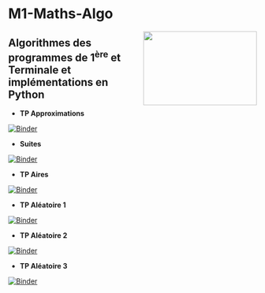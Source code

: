# M1-Maths-Algo

<img src="https://drive.google.com/uc?id=12Wo3LubGGT4qOvYFAuLP4CyCuwjKNVuk" width="230" height="150" align = "right"/>

## **Algorithmes des programmes de 1<sup>ère</sup> et Terminale et implémentations en  Python**

* **TP Approximations**

[![Binder](https://mybinder.org/badge_logo.svg)](https://mybinder.org/v2/gh/othoni-hub/M1-Maths-Algo/M_1e_Tale_Approximations_numeriques.ipynb/HEAD?filepath=TP_Développement_conduit_par_les_tests.ipynb)

* **Suites**

[![Binder](https://mybinder.org/badge_logo.svg)](https://mybinder.org/v2/gh/othoni-hub/NSI/HEAD?filepath=TP_Développement_conduit_par_les_tests.ipynb)

* **TP Aires**

[![Binder](https://mybinder.org/badge_logo.svg)](https://mybinder.org/v2/gh/othoni-hub/NSI/HEAD?filepath=TP_Développement_conduit_par_les_tests.ipynb)

* **TP Aléatoire 1**

[![Binder](https://mybinder.org/badge_logo.svg)](https://mybinder.org/v2/gh/othoni-hub/NSI/HEAD?filepath=TP_Développement_conduit_par_les_tests.ipynb)

* **TP Aléatoire 2**

[![Binder](https://mybinder.org/badge_logo.svg)](https://mybinder.org/v2/gh/othoni-hub/NSI/HEAD?filepath=TP_Développement_conduit_par_les_tests.ipynb)

* **TP Aléatoire 3**

[![Binder](https://mybinder.org/badge_logo.svg)](https://mybinder.org/v2/gh/othoni-hub/NSI/HEAD?filepath=TP_Développement_conduit_par_les_tests.ipynb)
